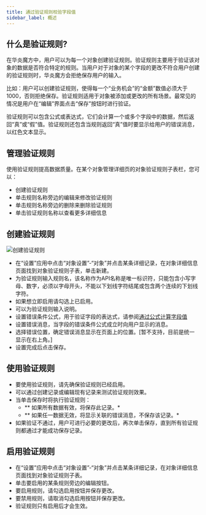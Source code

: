 ```yaml
---
title: 通过验证规则校验字段值
sidebar_label: 概述
---
```


## 什么是验证规则?

在华炎魔方中，用户可以为每一个对象创建验证规则。验证规则主要用于验证该对象的数据是否符合特定的规则。当用户对于对象的某个字段的更改不符合用户创建的验证规则时，华炎魔方会拒绝保存用户的输入。

比如：用户可以创建验证规则，使得每一个“业务机会”的“金额”数值必须大于1000，否则拒绝保存。验证规则适用于对象被添加或更改的所有场景。最常见的情况是用户在“编辑”界面点击“保存”按钮时进行验证。

验证规则可以包含公式或表达式，它们会计算一个或多个字段中的数据，然后返回“真”或“假”值。验证规则还包含当规则返回“真”值时要显示给用户的错误消息，以红色文本显示。

## 管理验证规则

使用验证规则提高数据质量。在某个对象管理详细页的对象验证规则子表栏，您可以：

- 创建验证规则
- 单击规则名称旁边的编辑来修改验证规则
- 单击规则名称旁边的删除来删除验证规则
- 单击验证规则名称以查看更多详细信息

## 创建验证规则

![创建验证规则](/assets/help/validation_rules/创建验证规则.png)

- 在“设置”应用中点击“对象设置”-“对象”并点击某条详细记录，在对象详细信息页面找到对象验证规则子表，单击新建。
- 为验证规则输入规则名，该名称作为API名称是唯一标识符，只能包含小写字母、数字，必须以字母开头，不能以下划线字符结尾或包含两个连续的下划线字符。
- 如果想立即启用请勾选上已启用。
- 可以为验证规则输入说明。
- 设置错误条件公式，用于验证字段的表达式，请参阅[通过公式计算字段值](/help/formula/summary#通过公式计算字段值)
- 设置错误消息，当字段的错误条件公式成立时向用户显示的消息。
- 选择错误位置，确定错误消息显示在页面上的位置。[暂不支持，目前是统一显示在右上角。]
- 设置完成后点击保存。

## 使用验证规则

- 要使用验证规则，请先确保验证规则已经启用。
- 可以通过创建记录或编辑现有记录来测试验证规则效果。
- 当单击保存时将执行验证规则：
  - ** 如果所有数据有效，将保存此记录。*
  - ** 如果任一数据无效，将显示关联的错误消息，不保存该记录。*
- 如果验证不通过，用户可进行必要的更改后，再次单击保存，直到所有验证规则都通过才能成功保存记录。

## 启用验证规则

- 在“设置”应用中点击“对象设置”-“对象”并点击某条详细记录，在对象详细信息页面找到对象验证规则子表。
- 单击要启用的某条规则旁边的编辑按钮。
- 要启用规则，请勾选启用按钮并保存更改。
- 要禁用规则，请取消勾选启用按钮并保存更改。
- 验证规则只有启用后才会生效。
